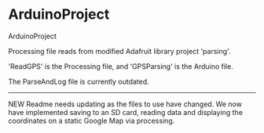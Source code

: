 # ArduinoProject
ArduinoProject

Processing file reads from modified Adafruit library project 'parsing'.

'ReadGPS' is the Processing file, and 'GPSParsing' is the Arduino file.

The ParseAndLog file is currently outdated.

------------------------------------------------------------------------------------------------------------------------------------------

NEW
Readme needs updating as the files to use have changed. We now have implemented saving to an SD card, reading data and displaying the coordinates on a static Google Map via processing.
